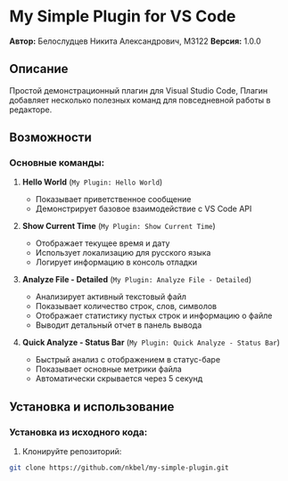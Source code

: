 # My Simple Plugin for VS Code

**Автор:** Белослудцев Никита Александрович, М3122 
**Версия:** 1.0.0

## Описание

Простой демонстрационный плагин для Visual Studio Code, Плагин добавляет несколько полезных команд для повседневной работы в редакторе.

## Возможности

### Основные команды:

1. **Hello World** (`My Plugin: Hello World`)
   - Показывает приветственное сообщение
   - Демонстрирует базовое взаимодействие с VS Code API

2. **Show Current Time** (`My Plugin: Show Current Time`)
   - Отображает текущее время и дату
   - Использует локализацию для русского языка
   - Логирует информацию в консоль отладки

3. **Analyze File - Detailed** (`My Plugin: Analyze File - Detailed`)
   - Анализирует активный текстовый файл
   - Показывает количество строк, слов, символов
   - Отображает статистику пустых строк и информацию о файле
   - Выводит детальный отчет в панель вывода

4. **Quick Analyze - Status Bar** (`My Plugin: Quick Analyze - Status Bar`)
   - Быстрый анализ с отображением в статус-баре
   - Показывает основные метрики файла
   - Автоматически скрывается через 5 секунд

## Установка и использование

### Установка из исходного кода:

1. Клонируйте репозиторий:
```bash
git clone https://github.com/nkbel/my-simple-plugin.git
